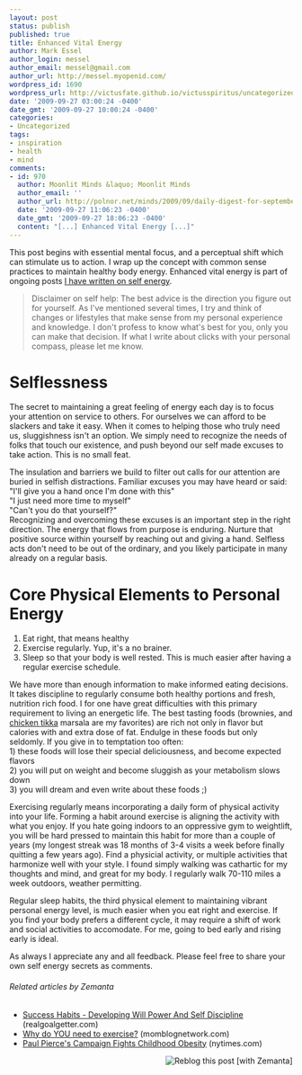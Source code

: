 ```yaml
---
layout: post
status: publish
published: true
title: Enhanced Vital Energy
author: Mark Essel
author_login: messel
author_email: messel@gmail.com
author_url: http://messel.myopenid.com/
wordpress_id: 1690
wordpress_url: http://victusfate.github.io/victusspiritus/uncategorized/2009/09/27/enhanced-vital-energy/
date: '2009-09-27 03:00:24 -0400'
date_gmt: '2009-09-27 10:00:24 -0400'
categories:
- Uncategorized
tags:
- inspiration
- health
- mind
comments:
- id: 970
  author: Moonlit Minds &laquo; Moonlit Minds
  author_email: ''
  author_url: http://polnor.net/minds/2009/09/daily-digest-for-september-27th/
  date: '2009-09-27 11:06:23 -0400'
  date_gmt: '2009-09-27 18:06:23 -0400'
  content: "[...] Enhanced Vital Energy [...]"
---
```

<p>This post begins with essential mental focus, and a perceptual shift which can stimulate us to action. I wrap up the concept with common sense practices to maintain healthy body energy. Enhanced vital energy is part of ongoing posts <a href="http://victusfate.github.io/victusspiritus/uncategorized/2009/04/28/a-few-surefire-tactics-to-boost-your-verve/">I have written on self energy</a>.</p>
<blockquote><p>Disclaimer on self help: The best advice is the direction you figure out for yourself. As I've mentioned several times, I try and think of changes or lifestyles that make sense from my personal experience and knowledge. I don't profess to know what's best for you, only you can make that decision. If what I write about clicks with your personal compass, please let me know.</p></blockquote>
<h1>Selflessness</h1>
<p>The secret to maintaining a great feeling of energy each day is to focus your attention on service to others. For ourselves we can afford to be slackers and take it easy. When it comes to helping those who truly need us, sluggishness isn't an option. We simply need to recognize the needs of folks that touch our existence, and push beyond our self made excuses to take action. This is no small feat.</p>
<p>The insulation and barriers we build to filter out calls for our attention are buried in selfish distractions. Familiar excuses you may have heard or said:<br />
"I'll give you a hand once I'm done with this"<br />
"I just need more time to myself"<br />
"Can't you do that yourself?"<br />
Recognizing and overcoming these excuses is an important step in the right direction. The energy that flows from purpose is enduring. Nurture that positive source within yourself by reaching out and giving a hand. Selfless acts don't need to be out of the ordinary, and you likely participate in many already on a regular basis.</p>
<h1>Core Physical Elements to Personal Energy</h1>
<ol>
<li><span style="background-color: #ffffff;">Eat right, that means healthy</span></li>
<li><span style="background-color: #ffffff;">Exercise regularly. Yup, it's a no brainer.</span></li>
<li><span style="background-color: #ffffff;">Sleep so that your body is well rested. This is much easier after having a regular exercise schedule.</span></li>
</ol>
<p>We have more than enough information to make informed eating decisions. It takes discipline to regularly consume both healthy portions and fresh, nutrition rich food. I for one have great difficulties with this primary requirement to living an energetic life. The best tasting foods (brownies, and <a class="zem_slink" title="Chicken tikka" rel="wikipedia" href="http://en.wikipedia.org/wiki/Chicken_tikka">chicken tikka</a> marsala are my favorites) are rich not only in flavor but calories with and extra dose of fat. Endulge in these foods but only seldomly. If you give in to temptation too often:<br />
1) these foods will lose their special deliciousness, and become expected flavors<br />
2) you will put on weight and become sluggish as your metabolism slows down<br />
3) you will dream and even write about these foods ;)</p>
<p>Exercising regularly means incorporating a daily form of physical activity into your life. Forming a habit around exercise is aligning the activity with what you enjoy. If you hate going indoors to an oppressive gym to weightlift, you will be hard pressed to maintain this habit for more than a couple of years (my longest streak was 18 months of 3-4 visits a week before finally quitting a few years ago). Find a physicial activity, or multiple activities that harmonize well with your style. I found simply walking was cathartic for my thoughts and mind, and great for my body. I regularly walk 70-110 miles a week outdoors, weather permitting.</p>
<p>Regular sleep habits, the third physical element to maintaining vibrant personal energy level, is much easier when you eat right and exercise. If you find your body prefers a different cycle, it may require a shift of work and social activities to accomodate. For me, going to bed early and rising early is ideal.</p>
<p>As always I appreciate any and all feedback. Please feel free to share your own self energy secrets as comments.</p>
<h6 class="zemanta-related-title" style="font-size: 1em;">Related articles by Zemanta</h6>
<ul class="zemanta-article-ul">
<li class="zemanta-article-ul-li"><a href="http://realgoalgetter.com/success-habits-developing-will-power-and-self-discipline">Success Habits - Developing Will Power And Self Discipline</a> (realgoalgetter.com)</li>
<li class="zemanta-article-ul-li"><a href="http://www.momblognetwork.com/content/why-do-you-need-exercise-0">Why do YOU need to exercise?</a> (momblognetwork.com)</li>
<li class="zemanta-article-ul-li"><a href="http://r.zemanta.com/?u=http%3A//www10.nytimes.com/aponline/2009/09/24/sports/AP-BKN-Celtics-Pierces-Campaign.html%3F_r%3D5%26partner%3Drss%26emc%3Drss&amp;a=7961106&amp;rid=9ad408b5-1a5b-4dec-94f2-55542f48574e&amp;e=399e73b569e400ad51b6470d61087609">Paul Pierce's Campaign Fights Childhood Obesity</a> (nytimes.com)</li>
</ul>
<div class="zemanta-pixie" style="margin-top: 10px; height: 15px;"><a class="zemanta-pixie-a" title="Reblog this post [with Zemanta]" href="http://reblog.zemanta.com/zemified/9ad408b5-1a5b-4dec-94f2-55542f48574e/"><img class="zemanta-pixie-img" style="border: none; float: right;" src="http://img.zemanta.com/reblog_e.png?x-id=9ad408b5-1a5b-4dec-94f2-55542f48574e" alt="Reblog this post [with Zemanta]" /></a><span class="zem-script more-related pretty-attribution"><script src="http://static.zemanta.com/readside/loader.js" type="text/javascript"></script></span></div>
